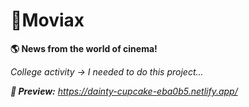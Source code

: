 # 🎥Moviax

**🌎 News from the world of cinema!**

*College activity -> I needed to do this project...*

***🎉 Preview:** https://dainty-cupcake-eba0b5.netlify.app/*
